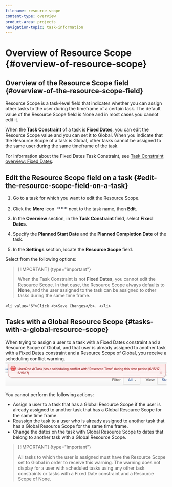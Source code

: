 ```yaml
---
filename: resource-scope
content-type: overview
product-area: projects
navigation-topic: task-information
---
```





# Overview of Resource Scope {#overview-of-resource-scope}



## Overview of the Resource Scope field {#overview-of-the-resource-scope-field}

Resource Scope is a task-level field that indicates whether you can assign other tasks to the user during the timeframe of a certain task. The default value of the Resource Scope field is None and in most cases you cannot edit it. 


When the **Task Constraint** of a task is **Fixed Dates**, you can edit the Resource Scope value and you can set it to Global. When you indicate that the Resource Scope of a task is Global, other tasks cannot be assigned to the same user during the same timeframe of the task. 


For information about the Fixed Dates Task Constraint, see [Task Constraint overview: Fixed Dates](fixed-dates.md).


## Edit the Resource Scope field on a task {#edit-the-resource-scope-field-on-a-task}




1.  Go to a task for which you want to edit the Resource Scope. 
1.  Click the **More** icon ![](assets/qs-more-icon-on-an-object.png)next to the task name, then **Edit**. 
1.  In the **Overview** section, in the **Task Constraint** field, select **Fixed Dates**. 

1.  Specify the **Planned Start Date** and the **Planned Completion Date** of the task. 

1.   In the **Settings** section, locate the **Resource Scope** field.


   Select from the following options: 



   >[!IMPORTANT] {type="important"}
   >
   >When the Task Constraint is not **Fixed Dates**, you cannot edit the Resource Scope. In that case, the Resource Scope always defaults to **None**, and the user assigned to the task can be assigned to other tasks during the same time frame.


   `<li value="6">Click <b>Save Changes</b>. </li>` 





## Tasks with a Global Resource Scope {#tasks-with-a-global-resource-scope}

When trying to assign a user to a task with a Fixed Dates constraint and a Resource Scope of Global, and that user is already assigned to another task with a Fixed Dates constraint and a Resource Scope of Global, you receive a scheduling conflict warning.  
![resource_scope_global_warning_for_tasks.png](assets/resource-scope-global-warning-for-tasks-600x93.png)




You cannot perform the following actions:



* Assign a user to a task that has a Global Resource Scope if the user is already assigned to another task that has a Global Resource Scope for the same time frame. 
* Reassign the task to a user who is already assigned to another task that has a Global Resource Scope for the same time frame.
* Change the dates on the task with Global Resource Scope to dates that belong to another task with a Global Resource Scope.




>[!IMPORTANT] {type="important"}
>
>All tasks to which the user is assigned must have the Resource Scope set to Global in order to receive this warning. The warning does not display for a user with scheduled tasks using any other task constraints or tasks with a Fixed Date constraint and a Resource Scope of None.


